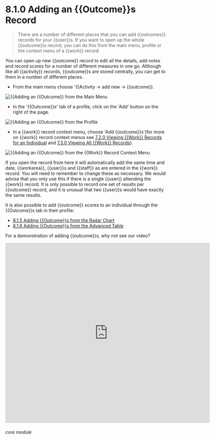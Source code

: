 # 8.1.0 Adding an {{Outcome}}s Record

> There are a number of different places that you can add {{outcomes}} records for your {{user}}s. If you want to open up the whole {{outcome}}s record, you can do this from the main menu, profile or the context menu of a {{work}} record

You can open up new {{outcome}} record to edit all the details, add notes and record scores for a number of different measures in one go. Although like all {{activity}} records, {{outcome}}s are stored centrally, you can get to them in a number of different places.

- From the main menu choose '{{Activity -> add new -> {{outcome}}.

![{{Adding an {{Outcome}} from the Main Menu](8.1.0a.png)

- In the '{{Outcome}}s' tab of a profile, click on the 'Add' button on the right of the page.

![{{Adding an {{Outcome}} from the Profile](8.1.0b.png)

- In a {{work}} record context menu, choose 'Add {{outcome}}s'(for more on {{work}} record context menus see [7.2.0 Viewing {{Work}} Records for an Individual](/help/index/p/7.2.0) and [7.3.0 Viewing All {{Work}} Records](/help/index/p/7.3.0)). 

![{{Adding an {{Outcome}} from the {{Work}} Record Context Menu](8.1.0c.png)

If you open the record from here it will automatically add the same time and date, {{workarea}}, {{user}}s and {{staff}} as are entered in the {{work}} record. You will need to remember to change these as necessary. We would advise that you only use this if there is a single {{user}} attending the {{work}} record. It is only possible to record one set of results per {{outcome}} record, and it is unusual that two {{user}}s would have exactly the same results. 

It is also possible to add {{outcome}} scores to an individual through the {{Outcome}}s tab in their profile:
- [8.1.5 Adding {{Outcome}}s from the Radar Chart](/help/index/p/8.1.5)
- [8.1.6 Adding {{Outcome}}s from the Advanced Table](/help/index/p/8.1.6)

For a demonstration of adding {{outcome}}s, why not see our video?

<iframe src="https://player.vimeo.com/video/282332458" width="640" height="564" frameborder="0" allow="autoplay; fullscreen" allowfullscreen></iframe>


###### core module

